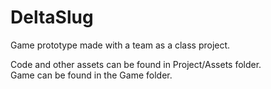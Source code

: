 # DeltaSlug
Game prototype made with a team as a class project.

Code and other assets can be found in Project/Assets folder.  
Game can be found in the Game folder.
